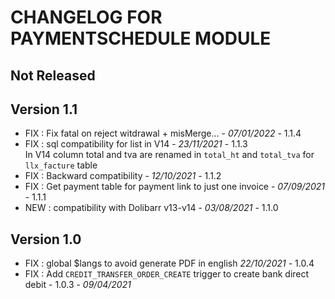 # CHANGELOG FOR PAYMENTSCHEDULE MODULE

## Not Released



## Version 1.1
- FIX : Fix fatal on reject witdrawal + misMerge... - *07/01/2022* - 1.1.4
- FIX : sql compatibility for list in V14  - *23/11/2021* - 1.1.3  
  In V14 column total and tva are renamed in `total_ht` and `total_tva`
  for `llx_facture` table
- FIX : Backward compatibility  - *12/10/2021* - 1.1.2
- FIX : Get payment table for payment link to just one invoice - *07/09/2021* - 1.1.1
- NEW : compatibility with Dolibarr v13-v14 - *03/08/2021* - 1.1.0

## Version 1.0

- FIX : global $langs to avoid generate PDF in english *22/10/2021* - 1.0.4
- FIX : Add `CREDIT_TRANSFER_ORDER_CREATE` trigger to create bank direct debit - 1.0.3 - *09/04/2021* 
